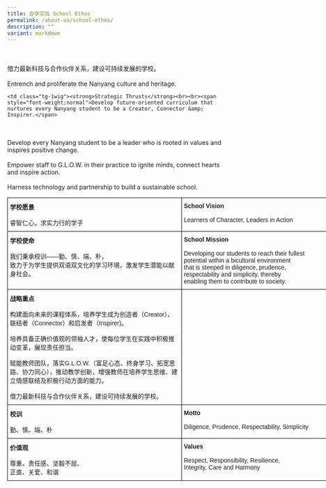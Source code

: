 ```yaml
---
title: 办学宗旨 School Ethos
permalink: /about-us/school-ethos/
description: ""
variant: markdown
---
```

<style type="text/css">
.tg  {border-collapse:collapse;border-spacing:0;}
.tg td{border-color:black;border-style:solid;border-width:1px;font-family:Arial, sans-serif;font-size:14px;
  overflow:hidden;padding:10px 5px;word-break:normal;}
.tg th{border-color:black;border-style:solid;border-width:1px;font-family:Arial, sans-serif;font-size:14px;
  font-weight:normal;overflow:hidden;padding:10px 5px;word-break:normal;}
.tg .tg-1wig{font-weight:bold;text-align:left;vertical-align:top}
</style>
<br><br><span style="font-weight:normal">借力最新科技与合作伙伴关系，建设可持续发展的学校。</span><br><br><span style="font-weight:normal">Entrench and proliferate the Nanyang culture and heritage.</span><table class="tg" style="undefined;table-layout: fixed; width: 800px">
<colgroup>
<col style="width: 400px">
<col style="width: 400px">
</colgroup>
<tbody>
  <tr>
		<td class="tg-1wig" rowspan="2"><strong>学校愿景</strong><br><br><span style="font-weight:400;font-style:normal">睿智仁心，求实力行的学子</span></td>
    <td class="tg-1wig" rowspan="2"><strong>School Vision</strong><br><br><span style="font-weight:400;font-style:normal">Learners of Character, Leaders in Action</span></td>
  </tr>
  <tr>
  </tr>
  <tr>
    <td class="tg-1wig"><strong>学校使命</strong><br><br><span style="font-weight:normal">我们秉承校训——勤、慎、端、朴，</span><br><span style="font-weight:normal">致力于为学生提供双语双文化的学习环境，激发学生潜能以献身社会。</span></td>
    <td class="tg-1wig"><strong>School Mission</strong><br><br><span style="font-weight:normal">Developing our students to reach their fullest</span><br><span style="font-weight:normal">potential within a bicultural environment</span><br><span style="font-weight:normal">that is steeped in diligence, prudence,</span><br><span style="font-weight:normal">respectability and simplicity, thereby</span><br><span style="font-weight:normal">enabling them to contribute to society.</span></td>
  </tr>
  <tr>
    <td class="tg-1wig"><strong>战略重点</strong><br><br><span style="font-weight:normal">构建面向未来的课程体系，培养学生成为创造者（Creator）、联结者（Connector）和启发者（Inspirer)。</span><br>
<br><span style="font-weight:normal">培养具备正确价值观的领袖人才，使每位学生在实践中积极推动变革，展现责任担当。</span><br>
<br><span style="font-weight:normal">赋能教师团队，落实G.L.O.W.（富足心态、终身学习、拓宽思路、协力同心），推动教学创新，增强教师在培养学生思维、建立情感联结及积极行动方面的能力。</span><br>
<br><span style="font-weight:normal">借力最新科技与合作伙伴关系，建设可持续发展的学校。</span></td>

    <td class="tg-1wig"><strong>Strategic Thrusts</strong><br><br><span style="font-weight:normal">Develop future-oriented curriculum that nurtures every Nanyang student to be a Creator, Connector &amp; Inspirer.</span>
<br><br><span style="font-weight:normal">Develop every Nanyang student to be a leader who is rooted in values and inspires positive change.</span>
<br><br><span style="font-weight:normal">Empower staff to G.L.O.W. in their practice to ignite minds, connect hearts and inspire action.</span>
<br><br><span style="font-weight:normal">Harness technology and partnership to build a sustainable school.</span></td>

  </tr>
  <tr>
    <td class="tg-1wig"><strong>校训</strong><br><br><span style="font-weight:400;font-style:normal">勤、慎、端、朴</span></td>
    <td class="tg-1wig"><strong>Motto</strong><br><br><span style="font-weight:400;font-style:normal">Diligence, Prudence, Respectability, Simplicity</span></td>
  </tr>
  <tr>
    <td class="tg-1wig"><strong>价值观</strong><br><br><span style="font-weight:normal">尊重、责任感、坚毅不屈、</span><br><span style="font-weight:normal">正直、关爱、和谐</span></td>
    <td class="tg-1wig"><strong>Values</strong><br><br><span style="font-weight:normal">Respect, Responsibility, Resilience,</span><br><span style="font-weight:normal">Integrity, Care and Harmony</span></td>
  </tr>
</tbody>
</table>